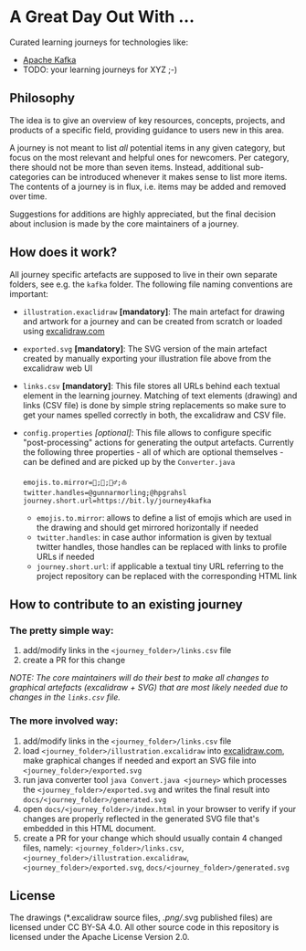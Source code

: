 # A Great Day Out With ...

Curated learning journeys for technologies like:
- [Apache Kafka](https://a-great-day-out-with.github.io/kafka.html)
- TODO: your learning journeys for XYZ ;-)

## Philosophy

The idea is to give an overview of key resources, concepts, projects, and products of a specific field,
providing guidance to users new in this area.

A journey is not meant to list _all_ potential items in any given category, but focus on the most relevant and helpful ones for newcomers.
Per category, there should not be more than seven items. Instead, additional sub-categories can be introduced whenever it makes sense to list more items.
The contents of a journey is in flux, i.e. items may be added and removed over time.

Suggestions for additions are highly appreciated, but the final decision about inclusion is made by the core maintainers of a journey.

## How does it work?

All journey specific artefacts are supposed to live in their own separate folders, see e.g. the `kafka` folder.
The following file naming conventions are important:

- `illustration.exaclidraw` **[mandatory]**: The main artefact for drawing and artwork for a journey and can be created from scratch or loaded using [excalidraw.com](https://excalidraw.com)
- `exported.svg` **[mandatory]**: The SVG version of the main artefact created by manually exporting your illustration file above from the excalidraw web UI
- `links.csv` **[mandatory]**: This file stores all URLs behind each textual element in the learning journey. Matching of text elements (drawing) and links (CSV file) is done by simple string replacements so make sure to get your names spelled correctly in both, the excalidraw and CSV file.
- `config.properties` _[optional]_: This file allows to configure specific "post-processing" actions for generating the output artefacts. Currently the following three properties - all of which are optional themselves - can be defined and are picked up by the `Converter.java`

    ```properties
    emojis.to.mirror=🚂;🚡;🚴‍♂️;⛵
    twitter.handles=@gunnarmorling;@hpgrahsl
    journey.short.url=https://bit.ly/journey4kafka
    ```

    - `emojis.to.mirror`: allows to define a list of emojis which are used in the drawing and should get mirrored horizontally if needed
    - `twitter.handles`: in case author information is given by textual twitter handles, those handles can be replaced with links to profile URLs if needed
    - `journey.short.url`: if applicable a textual tiny URL referring to the project repository can be replaced with the corresponding HTML link


## How to contribute to an existing journey

### The pretty simple way:

1. add/modify links in the `<journey_folder>/links.csv` file
2. create a PR for this change

_NOTE: The core maintainers will do their best to make all changes to graphical artefacts (excalidraw + SVG) that are most likely needed due to changes in the `links.csv` file._

### The more involved way:

1. add/modify links in the `<journey_folder>/links.csv` file
2. load `<journey_folder>/illustration.excalidraw` into [excalidraw.com](https://excalidraw.com), make graphical changes if needed and export an SVG file into `<journey_folder>/exported.svg`
3. run java converter tool `java Convert.java <journey>` which processes the `<journey_folder>/exported.svg` and writes the final result into `docs/<journey_folder>/generated.svg`
4. open `docs/<journey_folder>/index.html` in your browser to verify if your changes are properly  reflected in the generated SVG file that's embedded in this HTML document.
5. create a PR for your change which should usually contain 4 changed files, namely: `<journey_folder>/links.csv`, `<journey_folder>/illustration.excalidraw`, `<journey_folder>/exported.svg`, `docs/<journey_folder>/generated.svg`

## License

The drawings (*.excalidraw source files, *.png/*.svg published files) are  licensed under CC BY-SA 4.0.
All other source code in this repository is licensed under the Apache License Version 2.0.
